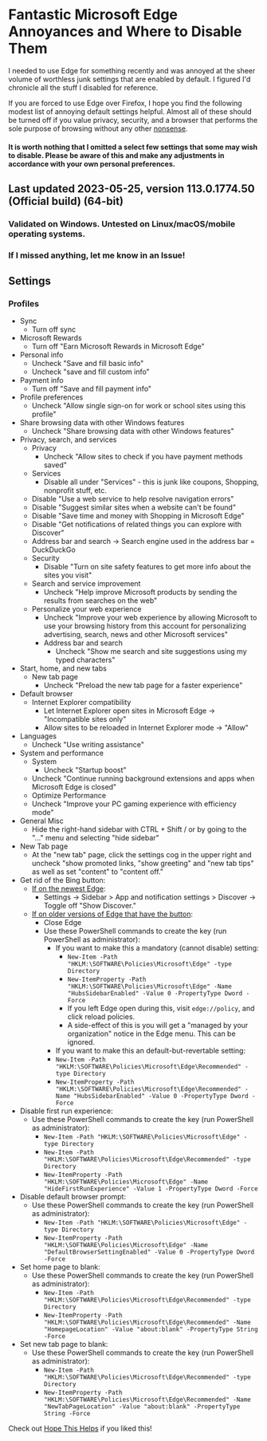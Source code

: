 # Fantastic Microsoft Edge Annoyances and Where to Disable Them
I needed to use Edge for something recently and was annoyed at the sheer volume of worthless junk settings that are enabled by default. I figured I'd chronicle all the stuff I disabled for reference.

If you are forced to use Edge over Firefox, I hope you find the following modest list of annoying default settings helpful. Almost all of these should be turned off if you value privacy, security, and a browser that performs the sole purpose of browsing without any other [nonsense](https://thomask.sdf.org/blog/2023/03/18/the-dark-defaults-of-microsoft-edge.html).

#### It is worth nothing that I omitted a select few settings that some may wish to disable. Please be aware of this and make any adjustments in accordance with your own personal preferences.

## Last updated 2023-05-25, version 113.0.1774.50 (Official build) (64-bit)

### Validated on Windows. Untested on Linux/macOS/mobile operating systems.

### If I missed anything, let me know in an Issue!

## Settings

### Profiles
* Sync
    * Turn off sync
* Microsoft Rewards
    * Turn off "Earn Microsoft Rewards in Microsoft Edge"
* Personal info
    * Uncheck "Save and fill basic info"
	* Uncheck "save and fill custom info"
* Payment info
    * Turn off "Save and fill payment info"
* 	Profile preferences
    * Uncheck "Allow single sign-on for work or school sites using this profile"
* Share browsing data with other Windows features
    * Uncheck "Share browsing data with other Windows features"
* Privacy, search, and services
    * Privacy
        * Uncheck "Allow sites to check if you have payment methods saved"
    * Services
        * Disable all under "Services" - this is junk like coupons, Shopping, nonprofit stuff, etc.
	* Disable "Use a web service to help resolve navigation errors"
	* Disable "Suggest similar sites when a website can't be found"
	* Disable "Save time and money with Shopping in Microsoft Edge"
	* Disable "Get notifications of related things you can explore with Discover"
	* Address bar and search -> Search engine used in the address bar = DuckDuckGo
    * Security
    	* Disable "Turn on site safety features to get more info about the sites you visit"
    * Search and service improvement
        * Uncheck "Help improve Microsoft products by sending the results from searches on the web"
	* Personalize your web experience
        * Uncheck "Improve your web experience by allowing Microsoft to use your browsing history from this account for personalizing advertising, search, news and other Microsoft services"
        * Address bar and search
            * Uncheck "Show me search and site suggestions using my typed characters"
* Start, home, and new tabs
    * New tab page
        * Uncheck "Preload the new tab page for a faster experience"
* Default browser
	* Internet Explorer compatibility
		* Let Internet Explorer open sites in Microsoft Edge -> "Incompatible sites only"
        * Allow sites to be reloaded in Internet Explorer mode -> "Allow"
* Languages
	* Uncheck "Use writing assistance"
* System and performance
	* System
        * Uncheck "Startup boost"
	* Uncheck "Continue running background extensions and apps when Microsoft Edge is closed"
	* Optimize Performance
	* Uncheck "Improve your PC gaming experience with efficiency mode"
* General Misc
	* Hide the right-hand sidebar with CTRL + Shift / or by going to the "..." menu and selecting "hide sidebar"
* New Tab page
    * At the "new tab" page, click the settings cog in the upper right and uncheck "show promoted links, "show greeting" and "new tab tips" as well as set "content" to "content off."
* Get rid of the Bing button:
    * [If on the newest Edge](https://www.thurrott.com/cloud/web-browsers/microsoft-edge/281051/microsoft-now-lets-you-hide-the-bing-button-in-edge):
        * Settings -> Sidebar > App and notification settings > Discover -> Toggle off "Show Discover."
    * [If on older versions of Edge that have the button](https://techdows.com/2023/03/disable-or-remove-bing-button-microsoft-edge.html):
        * Close Edge
        * Use these PowerShell commands to create the key (run PowerShell as administrator):
            * If you want to make this a mandatory (cannot disable) setting:
                * ``New-Item -Path "HKLM:\SOFTWARE\Policies\Microsoft\Edge" -type Directory``
                * ``New-ItemProperty -Path "HKLM:\SOFTWARE\Policies\Microsoft\Edge" -Name "HubsSidebarEnabled" -Value 0 -PropertyType Dword -Force``
                * If you left Edge open during this, visit ``edge://policy``, and click reload policies.
                * A side-effect of this is you will get a "managed by your organization" notice in the Edge menu. This can be ignored.
            * If you want to make this an default-but-revertable setting:
            * ``New-Item -Path "HKLM:\SOFTWARE\Policies\Microsoft\Edge\Recommended" -type Directory``
            * ``New-ItemProperty -Path "HKLM:\SOFTWARE\Policies\Microsoft\Edge\Recommended" -Name "HubsSidebarEnabled" -Value 0 -PropertyType Dword -Force``
* Disable first run experience:
    * Use these PowerShell commands to create the key (run PowerShell as administrator):
        * ``New-Item -Path "HKLM:\SOFTWARE\Policies\Microsoft\Edge" -type Directory``
        * ``New-Item -Path "HKLM:\SOFTWARE\Policies\Microsoft\Edge\Recommended" -type Directory``
        * ``New-ItemProperty -Path "HKLM:\SOFTWARE\Policies\Microsoft\Edge" -Name "HideFirstRunExperience" -Value 1 -PropertyType Dword -Force``
* Disable default browser prompt:
    * Use these PowerShell commands to create the key (run PowerShell as administrator):
        * ``New-Item -Path "HKLM:\SOFTWARE\Policies\Microsoft\Edge" -type Directory``
        * ``New-ItemProperty -Path "HKLM:\SOFTWARE\Policies\Microsoft\Edge" -Name "DefaultBrowserSettingEnabled" -Value 0 -PropertyType Dword -Force``
* Set home page to blank:
    * Use these PowerShell commands to create the key (run PowerShell as administrator):
        * ``New-Item -Path "HKLM:\SOFTWARE\Policies\Microsoft\Edge\Recommended" -type Directory``
        * ``New-ItemProperty -Path "HKLM:\SOFTWARE\Policies\Microsoft\Edge\Recommended" -Name "HomepageLocation" -Value "about:blank" -PropertyType String -Force``
* Set new tab page to blank:
    * Use these PowerShell commands to create the key (run PowerShell as administrator):
        * ``New-Item -Path "HKLM:\SOFTWARE\Policies\Microsoft\Edge\Recommended" -type Directory``
        * ``New-ItemProperty -Path "HKLM:\SOFTWARE\Policies\Microsoft\Edge\Recommended" -Name "NewTabPageLocation" -Value "about:blank" -PropertyType String -Force``

Check out [Hope This Helps](https://hthpc.com/) if you liked this!
